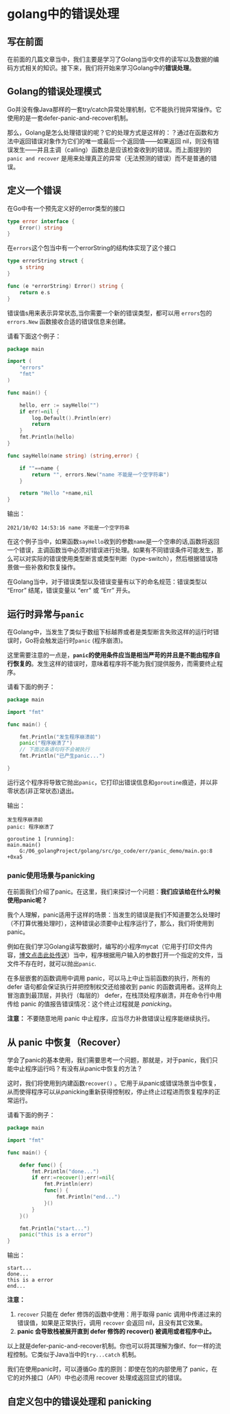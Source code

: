 # golang中的错误处理

## 写在前面

在前面的几篇文章当中，我们主要是学习了Golang当中文件的读写以及数据的编码方式相关的知识。接下来，我们将开始来学习Golang中的**错误处理**。

## Golang的错误处理模式

Go并没有像Java那样的一套try/catch异常处理机制，它不能执行抛异常操作。它使用的是一套defer-panic-and-recover机制。

那么，Golang是怎么处理错误的呢？它的处理方式是这样的：？通过在函数和方法中返回错误对象作为它们的唯一或最后一个返回值——如果返回 nil，则没有错误发生——并且主调（calling）函数总是应该检查收到的错误。而上面提到的`panic and recover` 是用来处理真正的异常（无法预测的错误）而不是普通的错误。

## 定义一个错误

在Go中有一个预先定义好的error类型的接口

```go
type error interface {
    Error() string
}
```

在`errors`这个包当中有一个errorString的结构体实现了这个接口

```go
type errorString struct {
	s string
}

func (e *errorString) Error() string {
	return e.s
}
```

错误值s用来表示异常状态,当你需要一个新的错误类型，都可以用 `errors`包的 `errors.New` 函数接收合适的错误信息来创建。

请看下面这个例子：

```go
package main

import (
	"errors"
	"fmt"
)

func main() {

	hello, err := sayHello("")
	if err!=nil {
		log.Default().Println(err)
		return
	}
	fmt.Println(hello)
}

func sayHello(name string) (string,error) {

	if ""==name {
		return "", errors.New("name 不能是一个空字符串")
	}

	return "Hello "+name,nil
}

```

输出：

```
2021/10/02 14:53:16 name 不能是一个空字符串
```



在这个例子当中，如果函数`sayHello`收到的参数`name`是一个空串的话,函数将返回一个错误，主调函数当中必须对错误进行处理。如果有不同错误条件可能发生，那么可以对实际的错误使用类型断言或类型判断（type-switch），然后根据错误场景做一些补救和恢复操作。

在Golang当中，对于错误类型以及错误变量有以下的命名规范：错误类型以 “Error” 结尾，错误变量以 “err” 或 “Err” 开头。

## 运行时异常与`panic`  

在Golang中，当发生了类似于数组下标越界或者是类型断言失败这样的运行时错误时，Go将会触发运行时`panic` (程序崩溃)。

这里需要注意的一点是，**`panic`的使用条件应当是相当严苛的并且是不能由程序自行恢复的**。发生这样的错误时，意味着程序将不能为我们提供服务，而需要终止程序。

请看下面的例子：

```go
package main

import "fmt"

func main() {

	fmt.Println("发生程序崩溃前")
	panic("程序崩溃了")
    // 下面这条语句将不会被执行
	fmt.Println("已产生panic...")

}
```

运行这个程序将导致它抛出`panic`，它打印出错误信息和`goroutine`痕迹，并以非零状态(非正常状态)退出。

输出：

```
发生程序崩溃前
panic: 程序崩溃了

goroutine 1 [running]:
main.main()
	G:/06_golangProject/golang/src/go_code/err/panic_demo/main.go:8 +0xa5

```

### panic使用场景与panicking

在前面我们介绍了panic。在这里，我们来探讨一个问题：**我们应该给在什么时候使用panic呢？**

我个人理解，panic适用于这样的场景：当发生的错误是我们不知道要怎么处理时（不打算优雅处理时），这种错误必须要中止程序运行了，那么，我们将使用到panic。

例如在我们学习Golang读写数据时，编写的小程序mycat（它用于打印文件内容，[博文点击此处传送](https://code81192.github.io/2021/09/28/golang/11_golang%E4%B8%AD%E7%9A%84%E8%AF%BB%E5%86%99%E6%95%B0%E6%8D%AE%EF%BC%88%E4%B8%AD%EF%BC%89/#more)）当中，程序根据用户输入的参数打开一个指定的文件，当文件不存在时，就可以抛出`panic`.

在多层嵌套的函数调用中调用 panic，可以马上中止当前函数的执行，所有的 defer 语句都会保证执行并把控制权交还给接收到 panic 的函数调用者。这样向上冒泡直到最顶层，并执行（每层的） defer，在栈顶处程序崩溃，并在命令行中用传给 panic 的值报告错误情况：这个终止过程就是 *panicking*。

**注意：** 不要随意地用 panic 中止程序，应当尽力补救错误让程序能继续执行。 

## 从 panic 中恢复（Recover）

学会了panic的基本使用，我们需要思考一个问题，那就是，对于panic，我们只能中止程序运行吗？有没有从panic中恢复的方法？

这时，我们将使用到内建函数`recover()` 。它用于从panic或错误场景当中恢复，从而使得程序可以从panicking重新获得控制权，停止终止过程进而恢复程序的正常运行。

请看下面的例子：

```go
package main

import "fmt"

func main() {

	defer func() {
		fmt.Println("done...")
		if err:=recover();err!=nil{
			fmt.Println(err)
			func() {
				fmt.Println("end...")
			}()
		}
	}()

	fmt.Println("start...")
	panic("this is a error")
}

```

输出：

```
start...
done...
this is a error
end...
```

**注意：** 

1. `recover` 只能在 defer 修饰的函数中使用：用于取得 panic 调用中传递过来的错误值，如果是正常执行，调用 `recover` 会返回 nil，且没有其它效果。
2. **panic 会导致栈被展开直到 defer 修饰的 recover() 被调用或者程序中止。**

以上就是defer-panic-and-recover机制。你也可以将其理解为像if、for一样的流程控制。它类似于Java当中的`try...catch` 机制。

我们在使用panic时，可以遵循Go 库的原则：即使在包的内部使用了 panic，在它的对外接口（API）中也必须用 recover 处理成返回显式的错误。

## 自定义包中的错误处理和 panicking











